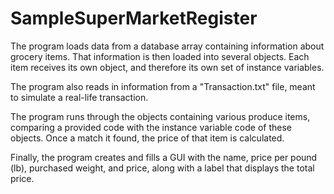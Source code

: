 # SampleSuperMarketRegister

The program loads data from a database array containing information about grocery items.
That information is then loaded into several objects. Each item receives its own object,
and therefore its own set of instance variables.
 
The program also reads in information from a "Transaction.txt" file, meant to simulate
a real-life transaction.

The program runs through the objects containing various produce items, comparing a
provided code with the instance variable code of these objects.
Once a match it found, the price of that item is calculated.

Finally, the program creates and fills a GUI with the name, price per pound (lb),
purchased weight, and price, along with a label that displays the total price.
